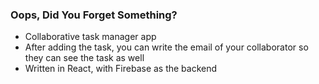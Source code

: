 ### Oops, Did You Forget Something?

- Collaborative task manager app
- After adding the task, you can write the email of your collaborator so they can see the task as well
- Written in React, with Firebase as the backend
